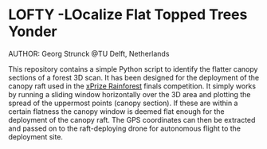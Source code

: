 # LOFTY  -LOcalize Flat Topped Trees Yonder
AUTHOR: Georg Strunck @TU Delft, Netherlands

This repository contains a simple Python script to identify the flatter canopy sections of a forest 3D scan. It has been designed for the deployment of the canopy raft used in the [xPrize Rainforest](https://www.xprize.org/prizes/rainforest) finals competition.
It simply works by running a sliding window horizontally over the 3D area and plotting the spread of the uppermost points (canopy section). If these are within a certain flatness the canopy window is deemed flat enough for the deployment of the canopy raft. The GPS coordinates can then be extracted and passed on to the raft-deploying drone for autonomous flight to the deployment site.
